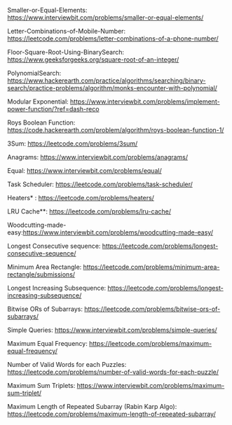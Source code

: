 Smaller-or-Equal-Elements: https://www.interviewbit.com/problems/smaller-or-equal-elements/

Letter-Combinations-of-Mobile-Number: https://leetcode.com/problems/letter-combinations-of-a-phone-number/

Floor-Square-Root-Using-BinarySearch: https://www.geeksforgeeks.org/square-root-of-an-integer/

PolynomialSearch: https://www.hackerearth.com/practice/algorithms/searching/binary-search/practice-problems/algorithm/monks-encounter-with-polynomial/

Modular Exponential: https://www.interviewbit.com/problems/implement-power-function/?ref=dash-reco

Roys Boolean Function: https://code.hackerearth.com/problem/algorithm/roys-boolean-function-1/ 

3Sum: https://leetcode.com/problems/3sum/

Anagrams: https://www.interviewbit.com/problems/anagrams/

Equal: https://www.interviewbit.com/problems/equal/

Task Scheduler: https://leetcode.com/problems/task-scheduler/

Heaters* : https://leetcode.com/problems/heaters/

LRU Cache**: https://leetcode.com/problems/lru-cache/

Woodcutting-made-easy:https://www.interviewbit.com/problems/woodcutting-made-easy/

Longest Consecutive sequence: https://leetcode.com/problems/longest-consecutive-sequence/

Minimum Area Rectangle: https://leetcode.com/problems/minimum-area-rectangle/submissions/

Longest Increasing Subsequence: https://leetcode.com/problems/longest-increasing-subsequence/

Bitwise ORs of Subarrays: https://leetcode.com/problems/bitwise-ors-of-subarrays/

Simple Queries: https://www.interviewbit.com/problems/simple-queries/

Maximum Equal Frequency: https://leetcode.com/problems/maximum-equal-frequency/

Number of Valid Words for each Puzzles: https://leetcode.com/problems/number-of-valid-words-for-each-puzzle/

Maximum Sum Triplets: https://www.interviewbit.com/problems/maximum-sum-triplet/

Maximum Length of Repeated Subarray (Rabin Karp Algo): https://leetcode.com/problems/maximum-length-of-repeated-subarray/

